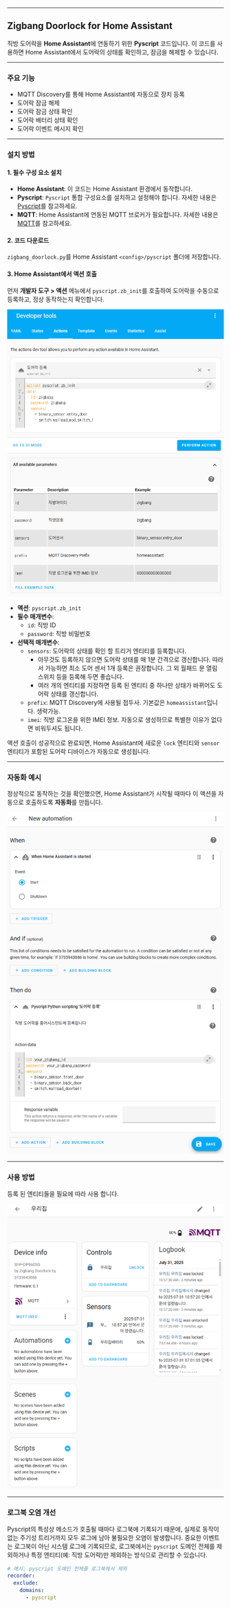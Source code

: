 -----

## Zigbang Doorlock for Home Assistant

직방 도어락을 **Home Assistant**에 연동하기 위한 **Pyscript** 코드입니다. 이 코드를 사용하면 Home Assistant에서 도어락의 상태를 확인하고, 잠금을 해제할 수 있습니다.

-----

### 주요 기능

  - MQTT Discovery를 통해 Home Assistant에 자동으로 장치 등록
  - 도어락 잠금 해제
  - 도어락 잠금 상태 확인
  - 도어락 배터리 상태 확인
  - 도어락 이벤트 메시지 확인

-----

### 설치 방법

#### 1\. 필수 구성 요소 설치

  - **Home Assistant**: 이 코드는 Home Assistant 환경에서 동작합니다.
  - **Pyscript**: `Pyscript` 통합 구성요소를 설치하고 설정해야 합니다. 자세한 내용은 [Pyscript](https://hacs-pyscript.readthedocs.io/en/latest/installation.html)를 참고하세요.
  - **MQTT**: Home Assistant에 연동된 MQTT 브로커가 필요합니다. 자세한 내용은 [MQTT](https://www.home-assistant.io/integrations/mqtt/)를 참고하세요.

#### 2\. 코드 다운로드

`zigbang_doorlock.py`를 Home Assistant `<config>/pyscript` 폴더에 저장합니다.

#### 3\. Home Assistant에서 액션 호출

먼저 **개발자 도구 \> 액션** 메뉴에서 `pyscript.zb_init`를 호출하여 도어락을 수동으로 등록하고, 정상 동작하는지 확인합니다.

![개발자 도구](img/devtools.png)

  - **액션**: `pyscript.zb_init`
  - **필수 매개변수**:
      - `id`: 직방 ID
      - `password`: 직방 비밀번호
  - **선택적 매개변수**:
      - `sensors`: 도어락의 상태를 확인 할 트리거 엔티티를 등록합니다.
          - 아무것도 등록하지 않으면 도어락 상태를 매 1분 간격으로 갱신합니다. 따라서 가능하면 최소 도어 센서 1개 등록은 권장합니다. 그 외 월패드 문 열림 스위치 등을 등록해 두면 좋습니다.
          - 여러 개의 엔티티를 지정하면 등록 된 엔티티 중 하나만 상태가 바뀌어도 도어락 상태를 갱신합니다.
      - `prefix`: MQTT Discovery에 사용될 접두사. 기본값은 `homeassistant`입니다. 생략가능.
      - `imei`: 직방 로그온을 위한 IMEI 정보. 자동으로 생성하므로 특별한 이유가 없다면 비워두셔도 됩니다.

액션 호출이 성공적으로 완료되면, Home Assistant에 새로운 `lock` 엔티티와 `sensor` 엔티티가 포함된 도어락 디바이스가 자동으로 생성됩니다.

-----

### 자동화 예시

정상적으로 동작하는 것을 확인했으면, Home Assistant가 시작될 때마다 이 액션을 자동으로 호출하도록 **자동화**를 만듭니다.

![자동화 예시](img/automation.png)

-----

### 사용 방법

등록 된 엔티티들을 필요에 따라 사용 합니다.

![사용 방법](img/device.png)

-----

### 로그북 오염 개선

Pyscript의 특성상 메소드가 호출될 때마다 로그북에 기록되기 때문에, 실제로 동작이 없는 주기성 트리거까지 모두 로그에 남아 불필요한 오염이 발생합니다.
중요한 이벤트는 로그북이 아닌 시스템 로그에 기록되므로, 로그북에서는 `pyscript` 도메인 전체를 제외하거나 특정 엔티티(예: 직방 도어락)만 제외하는 방식으로 관리할 수 있습니다.

```yaml
# 예시: pyscript 도메인 전체를 로그북에서 제외
recorder:
  exclude:
    domains:
      - pyscript
```
